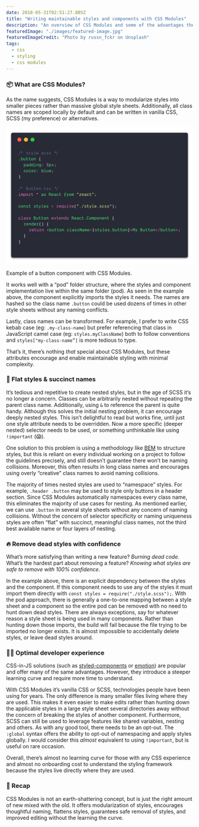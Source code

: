 ```yaml
---
date: 2018-05-31T02:51:27.805Z
title: "Writing maintainable styles and components with CSS Modules"
description: "An overview of CSS Modules and some of the advantages the styling approach can provide."
featuredImage: "./images/featured-image.jpg"
featuredImageCredit: "Photo by russn_fckr on Unsplash"
tags:
  - css
  - styling
  - css modules
---
```


### 📦 What are CSS Modules?

As the name suggests, CSS Modules is a way to modularize styles into smaller pieces rather than massive global style sheets. Additionally, all class names are scoped locally by default and can be written in vanilla CSS, SCSS (my preference) or alternatives.

![Example of a button component with CSS Modules](./images/css-module-example.png)

<span class="image-caption">
Example of a button component with CSS Modules.
</span>

It works well with a “pod” folder structure, where the styles and component implementation live within the same folder (pod). As seen in the example above, the component explicitly imports the styles it needs. The names are hashed so the class name `.button` could be used dozens of times in other style sheets without any naming conflicts.

Lastly, class names can be transformed. For example, I prefer to write CSS kebab case (eg: `.my-class-name`) but prefer referencing that class in JavaScript camel case (eg: `styles.myClassName`) both to follow conventions and `styles["my-class-name”]` is more tedious to type.

That’s it, there’s nothing _that_ special about CSS Modules, but these attributes encourage and enable maintainable styling with minimal complexity.

### 🥞 Flat styles & succinct names

It’s tedious and repetitive to create nested styles, but in the age of SCSS it’s no longer a concern. Classes can be arbitrarily nested without repeating the parent class name. Additionally, using `&` to reference the parent is quite handy. Although this solves the initial nesting problem, it can encourage deeply nested styles. This isn’t delightful to read but works fine, until just one style attribute needs to be overridden. Now a more specific (deeper nested) selector needs to be used, or something unthinkable like using `!important` (😱).

One solution to this problem is using a methodology like [BEM](http://getbem.com/introduction/) to structure styles, but this is reliant on every individual working on a project to follow the guidelines precisely, and still doesn’t guarantee there won’t be naming collisions. Moreover, this often results in long class names and encourages using overly “creative” class names to avoid naming collisions.

The majority of times nested styles are used to “namespace” styles. For example, `.header .button` may be used to style only buttons in a header section. Since CSS Modules automatically namespaces every class name, this eliminates the majority of use cases for nesting. As mentioned earlier, we can use `.button` in several style sheets without any concern of naming collisions. Without the concern of selector specificity or naming uniqueness styles are often “flat” with succinct, meaningful class names, not the third best available name or four layers of nesting.

### 🔥 Remove dead styles with confidence

What’s more satisfying than writing a new feature? _Burning dead code_. What’s the hardest part about removing a feature? _Knowing what styles are safe to remove with 100% confidence_.

In the example above, there is an explicit dependency between the styles and the component. If this component needs to use any of the styles it must import them directly with `const styles = require("./style.scss");`. With the pod approach, there is generally a one-to-one mapping between a style sheet and a component so the entire pod can be removed with no need to hunt down dead styles. There are always exceptions, say for whatever reason a style sheet is being used in many components. Rather than hunting down those imports, the build will fail because the file trying to be imported no longer exists. It is almost impossible to accidentally delete styles, or leave dead styles around.

### 👩‍💻 Optimal developer experience

CSS-in-JS solutions (such as [styled-components](https://github.com/styled-components/styled-components) or [emotion](https://github.com/emotion-js/emotion)) are popular and offer many of the same advantages. However, they introduce a steeper learning curve and require more time to understand.

With CSS Modules it’s vanilla CSS or SCSS, technologies people have been using for years. The only difference is many smaller files living where they are used. This makes it even easier to make edits rather than hunting down the applicable styles in a large style sheet several directories away without the concern of breaking the styles of another component. Furthermore, SCSS can still be used to leverage features like shared variables, nesting and others. As with any good tool, there needs to be an opt-out. The `:global` syntax offers the ability to opt-out of namespacing and apply styles globally. I would consider this _almost_ equivalent to using `!important`, but is useful on rare occasion.

Overall, there’s almost no learning curve for those with any CSS experience and almost no onboarding cost to understand the styling framework because the styles live directly where they are used.

### 🧢 Recap

CSS Modules is not an earth-shattering concept, but is just the right amount of new mixed with the old. It offers modularization of styles, encourages thoughtful naming, flattens styles, guarantees safe removal of styles, and improved editing without the learning the curve.
